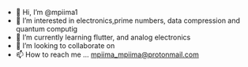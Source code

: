 - 👋 Hi, I’m @mpiima1
- 👀 I’m interested in electronics,prime numbers, data compression and quantum computig
- 🌱 I’m currently learning flutter, and analog electronics
- 💞️ I’m looking to collaborate on 
- 📫 How to reach me ... mpiima_mpiima@protonmail.com

<!---
mpiima1/mpiima1 is a ✨ special ✨ repository because its `README.md` (this file) appears on your GitHub profile.
You can click the Preview link to take a look at your changes.
--->
